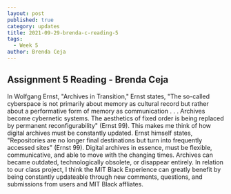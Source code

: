 ```yaml
---
layout: post
published: true
category: updates
title: 2021-09-29-brenda-c-reading-5
tags:
  - Week 5
author: Brenda Ceja
---
```

## Assignment 5 Reading - Brenda Ceja

In Wolfgang Ernst, "Archives in Transition," Ernst states, "The so-called cyberspace is not primarily about memory as cultural record but rather about a performative form of memory as communication . . . Archives become cybernetic systems. The aesthetics of fixed order is being replaced by permanent reconfigurability" (Ernst 99). This makes me think of how digital archives must be constantly updated. Ernst himself states, "Repositories are no longer final destinations but turn into frequently accessed sites" (Ernst 99). Digital archives in essence, must be flexible, communicative, and able to move with the changing times. Archives can became outdated, technologically obsolete, or disappear entirely. In relation to our class project, I think the MIT Black Experience can greatly benefit by being constantly updateable through new comments, questions, and submissions from users and MIT Black affliates. 